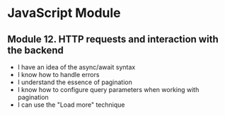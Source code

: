  <h1>JavaScript Module</h1>

 <h2>Module 12. HTTP requests and interaction with the backend</h2>
 
<ul>
    <li>I have an idea of ​​the async/await syntax</li>
    <li>I know how to handle errors</li>
    <li>I understand the essence of pagination</li>
    <li>I know how to configure query parameters when working with pagination</li>
    <li>I can use the "Load more" technique</li>
</ul>
